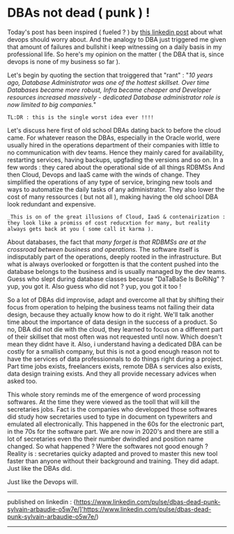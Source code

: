 # DBAs not dead ( punk ) !

Today's post has been inspired ( fueled ? ) by [this linkedin post]( https://draft.blogger.com/u/1/blog/post/edit/3767105697496508991/4851583590611979199# ) about what devops should worry about. And the analogy to DBA just triggered me given that amount of failures and bullshit i keep witnessing on a daily basis in my professional life.
So here's my opinion on the matter ( the DBA that is, since devops is none of my business so far ).

Let's begin by quoting the section that troiggered that "rant" : "_10 years ago, Database Administrator was one of the hottest skillset. Over time Databases became more robust, Infra became cheaper and Developer resources increased massively - dedicated Database administrator role is now limited to big companies._"

```TL:DR : this is the single worst idea ever !!!!```

Let's discuss here first of old school DBAs dating back to before the cloud came. For whatever reason the DBAs, especially in the Oracle world, were usually hired in the operations department of their companies with little to no communication with dev teams. Hence they mainly cared for availability, restarting services, having backups, upgfading the versions and so on. In a few words : they cared about the operational side of all things RDBMSs
And then Cloud, Devops and IaaS came with the winds of change. They simplified the operations of any type of service, bringing new tools and ways to automatize the daily tasks of any administrator. They also lower the cost of many ressources ( but not all ), making having the old school DBA look redundant and expensive.

```_This is on of the great illusions of Cloud, IaaS & contenairization : they look like a promiss of cost reducxtion for many, but reality always gets back at you ( some call it karma ). ```

About databases, the fact that _many forget is that RDBMSs are at the crossroad between business and operations_.  The software itself is indisputably part of the operations, deeply rooted in the infrastructure. But what is always overlooked or forgotten is that the content pushed into the database belongs to the business and is usually managed by the dev teams.  Guess who slept during database classes because "DaTaBaSe Is BoRiNg" ? yup, you got it.  Also guess who did not ? yup, you got it too !

So a lot of DBAs did improvise, adapt and overcome all that by shifting their focus from operation to helping the business teams not failing their data design, because they actually know how to do it right. We'll talk another time about the importance of data design in the success of a product.  So no, DBA did not die with the cloud, they learned to focus on a different part of their skillset that most often was not requested until now. Which doesn't mean they didnt have it. Also, i understand having a dedicated DBA can be costly for a smallish company, but this is not a good enough reason not to have the services of data professionnals to do things right during a project. Part time jobs exists, freelancers exists, remote DBA s services also exists, data design training exists. And they all provide necessary advices when asked too.

This whole story reminds me of the emergence of word processing softwares. At the time they were viewed as the tooll that will kill the secretaries jobs. Fact is the companies who developped those softwares did study how secretaries used to type in document on typewriters and emulated all electronically. This happened in the 60s for the electronic part, in the 70s for the software part.
We are now in 2020's and there are still a lot of secretaries even tho their number dwindled and position name changed. So what happened ? Were the softwares not good enough ? Reality is : secretaries quicky adapted and proved to master this new tool faster than anyone without their background and training. They did adapt. 
Just like the DBAs did. 

Just like the Devops will.

---

published on linkedin : {https://www.linkedin.com/pulse/dbas-dead-punk-sylvain-arbaudie-o5w7e/]'https://www.linkedin.com/pulse/dbas-dead-punk-sylvain-arbaudie-o5w7e/)

---
